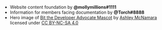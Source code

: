 * Website content foundation by **@mollymillions#1111**
* Information for members facing documentation by **@Torch#8888**
* Hero image of [Bit the Developer Advocate Mascot](https://github.com/ashleymcnamara/Developer-Advocate-Bit) by [Ashley McNamara](http://www.ashleymcnamara.com/) licensed under [CC BY-NC-SA 4.0](https://creativecommons.org/licenses/by-nc-sa/4.0/)
